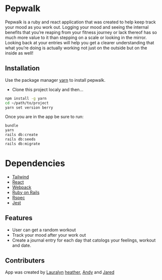 # Pepwalk

Pepwalk is a ruby and react application that was created to help keep track your mood as you work out. Logging your mood and seeing the internal benefits that you’re reaping from your fitness journey or lack thereof has so much more value to it than stepping on a scale or looking in the mirror.  Looking back at your entries will help you get a clearer understanding that what you’re doing is actually working not just on the outside but on the inside as well!

## Installation

Use the package manager [yarn](https://yarnpkg.com/getting-started/install) to install pepwalk.

- Clone this project localy and then...

```bash
npm install -g yarn
cd ~/path/to/project
yarn set version berry
```

Once you are in the app be sure to run:

```bash
bundle
yarn
rails db:create
rails db:seeds
rails db:migrate
```

# Dependencies
- [Tailwind](https://tailwindcss.com/)
- [React](https://reactjs.org/docs/getting-started.html)
- [Webpack](https://webpack.js.org/)
- [Ruby on Rails](https://guides.rubyonrails.org/)
- [Rspec](https://rspec.info/documentation/)
- [Jest](https://jestjs.io/docs/getting-started)


## Features

- User can get a random workout
- Track your mood after your work out
- Create a journal entry for each day that catologs your feelings, workout and date.

## Contributers
App was created by [Lauralyn](https://github.com/lauralyngonzalez) [heather](https://github.com/hroulston), [Andy](https://github.com/Andy19936) and [Jared](https://github.com/Jatded1d9l7)
